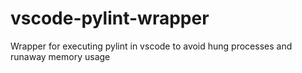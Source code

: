 # vscode-pylint-wrapper
Wrapper for executing pylint in vscode to avoid hung processes and runaway memory usage
